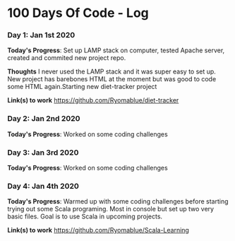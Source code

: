 # 100 Days Of Code - Log

### Day 1: Jan 1st 2020

**Today's Progress**: Set up LAMP stack on computer, tested Apache server, created and commited new project repo.

**Thoughts** I never used the LAMP stack and it was super easy to set up. New project has barebones HTML at the moment but was good to code some HTML again.Starting new diet-tracker project

**Link(s) to work**
https://github.com/Ryomablue/diet-tracker

### Day 2: Jan 2nd 2020

**Today's Progress**: Worked on some coding challenges

### Day 3: Jan 3rd 2020

**Today's Progress**: Worked on some coding challenges

### Day 4: Jan 4th 2020

**Today's Progress**: Warmed up with some coding challenges before starting trying out some Scala programing. Most in console but set up two very basic files. Goal is to use Scala in upcoming projects.

**Link(s) to work**
https://github.com/Ryomablue/Scala-Learning

